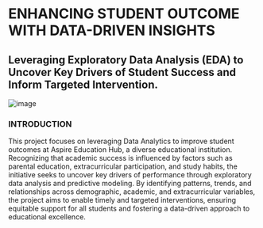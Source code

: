 # ENHANCING STUDENT OUTCOME WITH DATA-DRIVEN INSIGHTS 
## Leveraging Exploratory Data Analysis (EDA) to Uncover Key Drivers of Student Success and Inform Targeted Intervention.
![image](https://github.com/user-attachments/assets/661378d7-f087-42e5-b76c-2326509cf643)

### INTRODUCTION
This project focuses on leveraging Data Analytics to improve student outcomes at Aspire Education Hub, a diverse educational institution. Recognizing that academic success is influenced by factors such as parental education, extracurricular participation, and study habits, the initiative seeks to uncover key drivers of performance through exploratory data analysis and predictive modeling. By identifying patterns, trends, and relationships across demographic, academic, and extracurricular variables, the project aims to enable timely and targeted interventions, ensuring equitable support for all students and fostering a data-driven approach to educational excellence.
